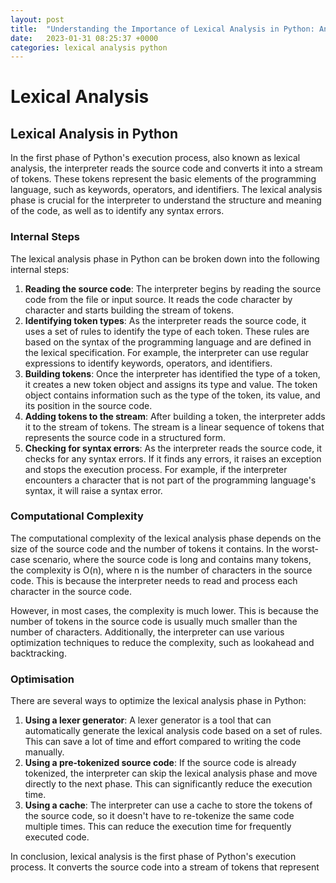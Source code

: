 ```yaml
---
layout: post
title:  "Understanding the Importance of Lexical Analysis in Python: An In-Depth Guide"
date:   2023-01-31 08:25:37 +0000
categories: lexical analysis python
---
```

# Lexical Analysis

## Lexical Analysis in Python

In the first phase of Python's execution process, also known as lexical analysis, the interpreter reads the source code and converts it into a stream of tokens. These tokens represent the basic elements of the programming language, such as keywords, operators, and identifiers. The lexical analysis phase is crucial for the interpreter to understand the structure and meaning of the code, as well as to identify any syntax errors.

### Internal Steps

The lexical analysis phase in Python can be broken down into the following internal steps:

1. **Reading the source code**: The interpreter begins by reading the source code from the file or input source. It reads the code character by character and starts building the stream of tokens.
2. **Identifying token types**: As the interpreter reads the source code, it uses a set of rules to identify the type of each token. These rules are based on the syntax of the programming language and are defined in the lexical specification. For example, the interpreter can use regular expressions to identify keywords, operators, and identifiers.
3. **Building tokens**: Once the interpreter has identified the type of a token, it creates a new token object and assigns its type and value. The token object contains information such as the type of the token, its value, and its position in the source code.
4. **Adding tokens to the stream**: After building a token, the interpreter adds it to the stream of tokens. The stream is a linear sequence of tokens that represents the source code in a structured form.
5. **Checking for syntax errors**: As the interpreter reads the source code, it checks for any syntax errors. If it finds any errors, it raises an exception and stops the execution process. For example, if the interpreter encounters a character that is not part of the programming language's syntax, it will raise a syntax error.

### Computational Complexity

The computational complexity of the lexical analysis phase depends on the size of the source code and the number of tokens it contains. In the worst-case scenario, where the source code is long and contains many tokens, the complexity is O(n), where n is the number of characters in the source code. This is because the interpreter needs to read and process each character in the source code.

However, in most cases, the complexity is much lower. This is because the number of tokens in the source code is usually much smaller than the number of characters. Additionally, the interpreter can use various optimization techniques to reduce the complexity, such as lookahead and backtracking.

### Optimisation

There are several ways to optimize the lexical analysis phase in Python:

1. **Using a lexer generator**: A lexer generator is a tool that can automatically generate the lexical analysis code based on a set of rules. This can save a lot of time and effort compared to writing the code manually.
2. **Using a pre-tokenized source code**: If the source code is already tokenized, the interpreter can skip the lexical analysis phase and move directly to the next phase. This can significantly reduce the execution time.
3. **Using a cache**: The interpreter can use a cache to store the tokens of the source code, so it doesn't have to re-tokenize the same code multiple times. This can reduce the execution time for frequently executed code.

In conclusion, lexical analysis is the first phase of Python's execution process. It converts the source code into a stream of tokens that represent
